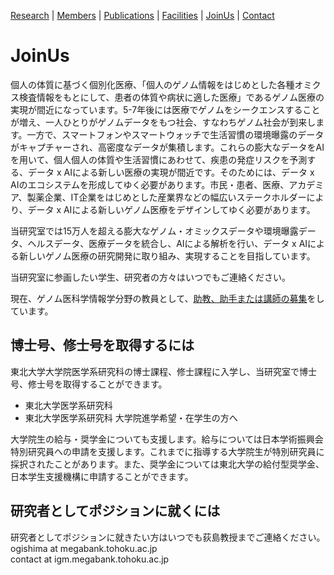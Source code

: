 [Research](https://ogishimalab.github.io/Research)  |  [Members](https://ogishimalab.github.io/Members)  |  [Publications](https://ogishimalab.github.io/Publications)  |  [Facilities](https://ogishimalab.github.io/Facilities)  |  [JoinUs](https://ogishimalab.github.io/JoinUs)  |  [Contact](https://ogishimalab.github.io/Contact)

# JoinUs

個人の体質に基づく個別化医療、「個人のゲノム情報をはじめとした各種オミクス検査情報をもとにして、患者の体質や病状に適した医療」であるゲノム医療の実現が間近になっています。5-7年後には医療でゲノムをシークエンスすることが増え、一人ひとりがゲノムデータをもつ社会、すなわちゲノム社会が到来します。一方で、スマートフォンやスマートウォッチで生活習慣の環境曝露のデータがキャプチャーされ、高密度なデータが集積します。これらの膨大なデータをAIを用いて、個人個人の体質や生活習慣にあわせて、疾患の発症リスクを予測する、データ x AIによる新しい医療の実現が間近です。そのためには、データ x AIのエコシステムを形成してゆく必要があります。市民・患者、医療、アカデミア、製薬企業、IT企業をはじめとした産業界などの幅広いステークホルダーにより、データ x AIによる新しいゲノム医療をデザインしてゆく必要があります。

当研究室では15万人を超える膨大なゲノム・オミックスデータや環境曝露データ、ヘルスデータ、医療データを統合し、AIによる解析を行い、データ x AIによる新しいゲノム医療の研究開発に取り組み、実現することを目指しています。

当研究室に参画したい学生、研究者の方々はいつでもご連絡ください。

現在、ゲノム医科学情報学分野の教員として、[助教、助手または講師の募集](https://www.megabank.tohoku.ac.jp/news/51758)をしています。

## 博士号、修士号を取得するには
東北大学大学院医学系研究科の博士課程、修士課程に入学し、当研究室で博士号、修士号を取得することができます。

- 東北大学医学系研究科
- 東北大学医学系研究科 大学院進学希望・在学生の方へ

大学院生の給与・奨学金についても支援します。給与については日本学術振興会 特別研究員への申請を支援します。これまでに指導する大学院生が特別研究員に採択されたことがあります。また、奨学金については東北大学の給付型奨学金、日本学生支援機構に申請することができます。

## 研究者としてポジションに就くには
研究者としてポジションに就きたい方はいつでも荻島教授までご連絡ください。  
ogishima at megabank.tohoku.ac.jp  
contact at igm.megabank.tohoku.ac.jp
